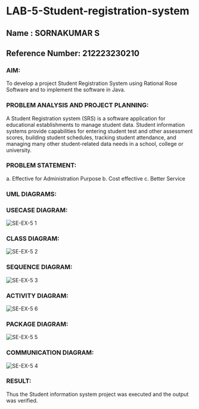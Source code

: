 




# LAB-5-Student-registration-system
## Name : SORNAKUMAR S 
## Reference Number: 212223230210
### AIM:
To develop a project Student Registration System using Rational Rose Software and to
implement the software in Java.
### PROBLEM ANALYSIS AND PROJECT PLANNING:
A Student Registration system (SRS) is a software application for educational
establishments to manage student data. Student information systems provide capabilities for
entering student test and other assessment scores, building student schedules, tracking student
attendance, and managing many other student-related data needs in a school, college or
university.
### PROBLEM STATEMENT:
a. Effective for Administration Purpose
b. Cost effective
c. Better Service
### UML DIAGRAMS:
### USECASE DIAGRAM:
![SE-EX-5 1](https://github.com/user-attachments/assets/13b63ee0-f778-4d04-9649-ba253494d275)


### CLASS DIAGRAM:
![SE-EX-5 2](https://github.com/user-attachments/assets/e8473a84-7954-48e3-9b3a-46a924eb06ac)


### SEQUENCE DIAGRAM:
![SE-EX-5 3](https://github.com/user-attachments/assets/6b6e40cc-9469-4b2a-b16d-61aeed795e52)



### ACTIVITY DIAGRAM:
![SE-EX-5 6](https://github.com/user-attachments/assets/13f9a70e-00eb-4e5a-b270-e558938fa713)


### PACKAGE DIAGRAM:
![SE-EX-5 5](https://github.com/user-attachments/assets/7c256f86-91f9-4ef9-a79e-f5758d8cc79a)


### COMMUNICATION DIAGRAM:
![SE-EX-5 4](https://github.com/user-attachments/assets/6d32ccca-f709-4845-baf4-61797479b2a4)






### RESULT:
Thus the Student information system project was executed and the output was verified.
